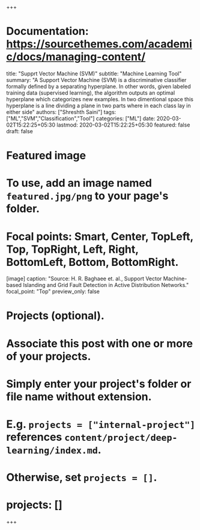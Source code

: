 +++
# Documentation: https://sourcethemes.com/academic/docs/managing-content/

title: "Supprt Vector Machine (SVM)"
subtitle: "Machine Learning Tool"
summary: "A Support Vector Machine (SVM) is a discriminative classifier formally defined by a separating hyperplane. In other words, given labeled training data (supervised learning), the algorithm outputs an optimal hyperplane which categorizes new examples. In two dimentional space this hyperplane is a line dividing a plane in two parts where in each class lay in either side"
authors: ["Shreshth Saini"]
tags: ["ML","SVM","Classification","Tool"]
categories: ["ML"]
date: 2020-03-02T15:22:25+05:30
lastmod: 2020-03-02T15:22:25+05:30
featured: false
draft: false

# Featured image
# To use, add an image named `featured.jpg/png` to your page's folder.
# Focal points: Smart, Center, TopLeft, Top, TopRight, Left, Right, BottomLeft, Bottom, BottomRight.
[image]
  caption: "Source: H. R. Baghaee et. al., Support Vector Machine-based Islanding and Grid Fault Detection in Active Distribution Networks."
  focal_point: "Top"
  preview_only: false

# Projects (optional).
#   Associate this post with one or more of your projects.
#   Simply enter your project's folder or file name without extension.
#   E.g. `projects = ["internal-project"]` references `content/project/deep-learning/index.md`.
#   Otherwise, set `projects = []`.
# projects: []
+++

